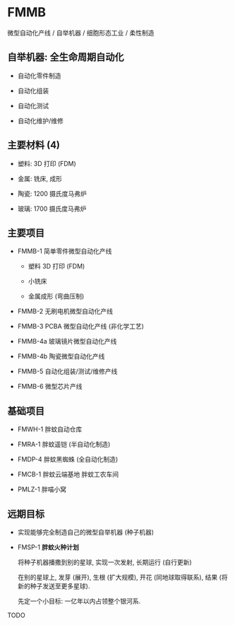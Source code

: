 # FMMB
微型自动化产线 / 自举机器 /
细胞形态工业 / 柔性制造


## 自举机器: 全生命周期自动化

+ 自动化零件制造

+ 自动化组装

+ 自动化测试

+ 自动化维护/维修


## 主要材料 (4)

+ 塑料: 3D 打印 (FDM)

+ 金属: 铣床, 成形

+ 陶瓷: 1200 摄氏度马弗炉

+ 玻璃: 1700 摄氏度马弗炉


## 主要项目

+ FMMB-1 简单零件微型自动化产线

  - 塑料 3D 打印 (FDM)

  - 小铣床

  - 金属成形 (弯曲压制)

+ FMMB-2 无刷电机微型自动化产线

+ FMMB-3 PCBA 微型自动化产线 (非化学工艺)

+ FMMB-4a 玻璃镜片微型自动化产线

+ FMMB-4b 陶瓷微型自动化产线

+ FMMB-5 自动化组装/测试/维修产线

+ FMMB-6 微型芯片产线


## 基础项目

+ FMWH-1 胖蚊自动仓库

+ FMRA-1 胖蚊遥铠 (半自动化制造)

+ FMDP-4 胖蚊黑蜘蛛 (全自动化制造)

+ FMCB-1 胖蚊云端基地 胖蚊工农车间

+ PMLZ-1 胖喵小窝


## 远期目标

+ 实现能够完全制造自己的微型自举机器 (种子机器)

+ FMSP-1 **胖蚊火种计划**

  将种子机器播撒到别的星球, 实现一次发射, 长期运行 (自行更新)

  在别的星球上, 发芽 (展开), 生根 (扩大规模),
  开花 (同地球取得联系), 结果 (将新的种子发送至更多星球).

  先定一个小目标: 一亿年以内占领整个银河系.


TODO
